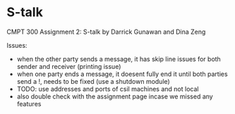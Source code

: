 # S-talk
CMPT 300 Assignment 2: S-talk
by Darrick Gunawan and Dina Zeng

Issues:
- when the other party sends a message, it has skip line issues for both sender and receiver (printing issue)
- when one party ends a message, it doesent fully end it until both parties send a !, needs to be fixed (use a shutdown module)
- TODO: use addresses and ports of csil machines and not local
- also double check with the assignment page incase we missed any features